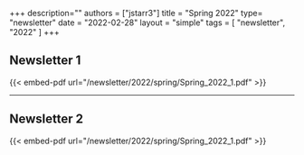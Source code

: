 +++
description=""
authors = ["jstarr3"]
title = "Spring 2022"
type= "newsletter"
date = "2022-02-28"
layout = "simple"
tags = [
    "newsletter",
    "2022"
]
+++

## Newsletter 1

{{< embed-pdf url="/newsletter/2022/spring/Spring_2022_1.pdf" >}}

---

## Newsletter 2

{{< embed-pdf url="/newsletter/2022/spring/Spring_2022_1.pdf" >}}

